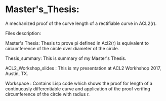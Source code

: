 # Master's_Thesis:
A mechanized proof of the curve length of a rectifiable curve in ACL2(r).

Files description:

 Master's Thesis: Thesis to prove pi defined in Acl2(r) is equivalent to circumference of the circle over diameter of the circle.

 Thesis_summary: This is summary of my Master's Thesis.
 
 ACL2_Workshop_slides : This is my presentation at ACL2 Workhshop 2017, Austin, TX.
 
 Workspace : Contains Lisp code which shows the proof for length of a continuously differentiable curve and application of the proof                  verifing circumference of the circle with radius r.
